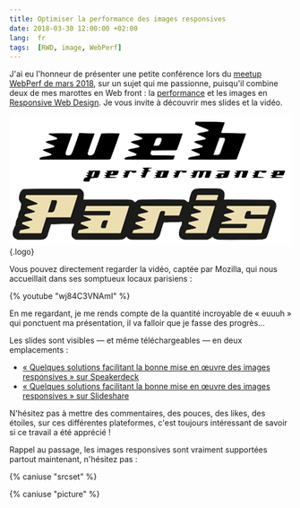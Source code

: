 ```yaml
---
title: Optimiser la performance des images responsives
date: 2018-03-30 12:00:00 +02:00
lang:  fr
tags:  [RWD, image, WebPerf]
---
```


J'ai eu l'honneur de présenter une petite conférence lors du [meetup WebPerf de mars 2018](https://www.clever-age.com/fr/news/soiree-performances-web-paris-mars-2018/), sur un sujet qui me passionne, puisqu'il combine deux de mes marottes en Web front : la [performance](/tags/webperf/) et les images en [Responsive Web Design](/tags/rwd/). Je vous invite à découvrir mes slides et la vidéo.

![](/assets/logos/web-performance-paris.png){.logo}

Vous pouvez directement regarder la vidéo, captée par Mozilla, qui nous accueillait dans ses somptueux locaux parisiens :

{% youtube "wj84C3VNAmI" %}

En me regardant, je me rends compte de la quantité incroyable de « euuuh » qui ponctuent ma présentation, il va falloir que je fasse des progrès…

Les slides sont visibles — et même téléchargeables — en deux emplacements :

* [« Quelques solutions facilitant la bonne mise en œuvre des images responsives » sur Speakerdeck](https://speakerdeck.com/nhoizey/quelques-solutions-facilitant-la-bonne-mise-en-oeuvre-des-images-responsives-paris-webperf-meetup)
* [« Quelques solutions facilitant la bonne mise en œuvre des images responsives » sur Slideshare](https://www.slideshare.net/nhoizey/solutions-pour-images-responsives-paris-webperf-meetup)

N'hésitez pas à mettre des commentaires, des pouces, des likes, des étoiles, sur ces différentes plateformes, c'est toujours intéressant de savoir si ce travail a été apprécié !

Rappel au passage, les images responsives sont vraiment supportées partout maintenant, n'hésitez pas :

{% caniuse "srcset" %}

{% caniuse "picture" %}
